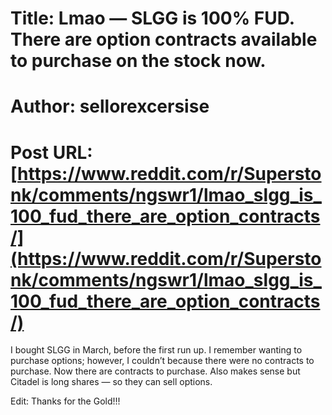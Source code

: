# Title: Lmao — SLGG is 100% FUD. There are option contracts available to purchase on the stock now.
# Author: sellorexcersise
# Post URL: [https://www.reddit.com/r/Superstonk/comments/ngswr1/lmao_slgg_is_100_fud_there_are_option_contracts/](https://www.reddit.com/r/Superstonk/comments/ngswr1/lmao_slgg_is_100_fud_there_are_option_contracts/)


I bought SLGG in March, before the first run up. I remember wanting to purchase options; however, I couldn’t because there were no contracts to purchase. Now there are contracts to purchase. Also makes sense but Citadel is long shares — so they can sell options.

Edit: Thanks for the Gold!!!
